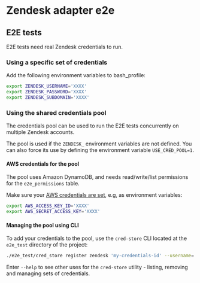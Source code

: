 # Zendesk adapter e2e


## E2E tests

E2E tests need real Zendesk credentials to run.

### Using a specific set of credentials

Add the following environment variables to bash_profile:

```bash
export ZENDESK_USERNAME='XXXX'
export ZENDESK_PASSWORD='XXXX'
export ZENDESK_SUBDOMAIN='XXXX'
```

### Using the shared credentials pool

The credentials pool can be used to run the E2E tests concurrently on multiple Zendesk accounts.

The pool is used if the `ZENDESK_` environment variables are not defined. You can also force its use by defining the environment variable `USE_CRED_POOL=1`.

#### AWS credentials for the pool

The pool uses Amazon DynamoDB, and needs read/write/list permissions for the `e2e_permissions` table.

Make sure your [AWS credentials are set](https://docs.aws.amazon.com/cli/latest/userguide/cli-chap-configure.html), e.g, as environment variables:

```bash
export AWS_ACCESS_KEY_ID='XXXX'
export AWS_SECRET_ACCESS_KEY='XXXX'
```

#### Managing the pool using CLI

To add your credentials to the pool, use the `cred-store` CLI located at the `e2e_test` directory of the project:

```bash
./e2e_test/cred_store register zendesk 'my-credentials-id' --username='my@user.com' --password='MYPASSWORD' --subdomain='acme'
```

Enter `--help` to see other uses for the `cred-store` utility - listing, removing and managing sets of credentials.
